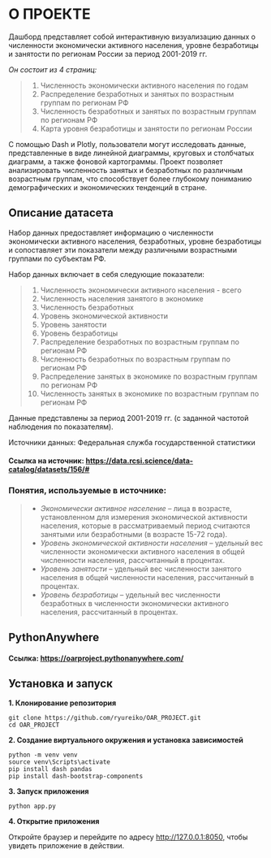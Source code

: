 # О ПРОЕКТЕ

Дашборд представляет собой интерактивную визуализацию данных о численности экономически активного населения, уровне безработицы и занятости по регионам России за период 2001-2019 гг.

*Он состоит из 4 страниц:*
>1. Численность экономически активного населения по годам 
>2. Распределение безработных и занятых по возрастным группам по регионам РФ
>3. Численность безработных и занятых по возрастным группам по регионам РФ
>4. Карта уровня безработицы и занятости по регионам России

С помощью Dash и Plotly, пользователи могут исследовать данные, представленные в виде линейной диаграммы, круговых и столбчатых диаграмм, а также фоновой картограммы. Проект позволяет анализировать численность занятых и безработных по различным возрастным группам, что способствует более глубокому пониманию демографических и экономических тенденций в стране.

## Описание датасета

Набор данных предоставляет информацию о численности экономически активного населения, безработных, уровне безработицы и сопоставляет эти показатели между различными возрастными группами по субъектам РФ.

Набор данных включает в себя следующие показатели:

>1. Численность экономически активного населения - всего
>2. Численность населения занятого в экономике
>3. Численность безработных
>4. Уровень экономической активности
>5. Уровень занятости
>6. Уровень безработицы
>7. Распределение безработных по возрастным группам по регионам РФ
>8. Численность безработных по возрастным группам по регионам РФ
>9. Распределение занятых в экономике по возрастным группам по регионам РФ
>10. Численность занятых в экономике по возрастным группам по регионам РФ

Данные представлены за период 2001-2019 гг. (с заданной частотой наблюдения по показателям).

Источники данных: Федеральная служба государственной статистики

#### Ссылка на источник: <https://data.rcsi.science/data-catalog/datasets/156/#>

### Понятия, используемые в источнике:

>* *Экономически активное население* – лица в возрасте, установленном для измерения экономической активности населения, которые в рассматриваемый период считаются занятыми или безработными (в возрасте 15-72 года).
>* *Уровень экономической активности населения* – удельный вес численности экономически активного населения в общей численности населения, рассчитанный в процентах.
>* *Уровень занятости* – удельный вес численности занятого населения в общей численности населения, рассчитанный в процентах.
>* *Уровень безработицы* – удельный вес численности безработных в численности экономически активного населения, рассчитанный в процентах.

## PythonAnywhere

#### Ссылка: <https://oarproject.pythonanywhere.com/>

## Установка и запуск

**1. Клонирование репозитория**

```
git clone https://github.com/ryureiko/OAR_PROJECT.git
cd OAR_PROJECT
```

**2. Создание виртуального окружения и установка зависимостей**

```
python -m venv venv
source venv\Scripts\activate
pip install dash pandas
pip install dash-bootstrap-components
```

**3. Запуск приложения**

```
python app.py
```

**4. Открытие приложения**

Откройте браузер и перейдите по адресу http://127.0.0.1:8050, чтобы увидеть приложение в действии.
 
